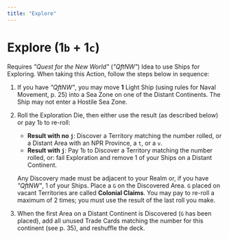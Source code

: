 ```yaml
---
title: "Explore"
---
```


# Explore (1`b` + 1`c`)

Requires *"Quest for the New World"* (*"QftNW"*) Idea to use Ships for Exploring.
When taking this Action, follow the steps below in sequence:
1. If you have *"QftNW"*, you may move **1** Light Ship (using rules for Naval Movement, p. 25) into a Sea Zone on one of the Distant Continents. The Ship may not enter a Hostile Sea Zone.
2. Roll the Exploration Die, then either use the result (as described below) or pay 1`b` to re-roll:
    - **Result with no `j`**: Discover a Territory matching the number rolled, or a Distant Area with an NPR Province, a `t`, or a `v`.
    - **Result with `j`**: Pay 1`b` to Discover a Territory matching the number rolled, or: fail Exploration and remove 1 of your Ships on a Distant Continent.
	
    Any Discovery made must be adjacent to your Realm or, if you have *"QftNW"*, 1 of your Ships. Place a `G` on the Discovered Area. `G` placed on vacant Territories are called **Colonial Claims**.
    You may pay to re-roll a maximum of 2 times; you must use the result of the last roll you make.

3. When the first Area on a Distant Continent is Discovered (`G` has been placed), add all unused Trade Cards matching the number for this continent (see p. 35), and reshuffle the deck. 